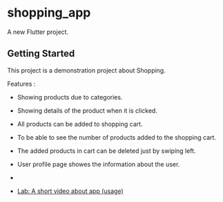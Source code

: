 # shopping_app

A new Flutter project.

## Getting Started

This project is a demonstration project about Shopping.

Features : 
  - Showing products due to categories.
  - Showing details of the product when it is clicked.
  - All products can be added to shopping cart.
  - To be able to see the number of products added to the shopping cart.
  - The added products in cart can be deleted just by swiping left.
  - User profile page showes the information about the user.
  - 

- [Lab: A short video about app (usage) ](https://drive.google.com/file/d/11yyenDYrjB5lEAnerrhk3PDx15Mbebx4/view?usp=sharing)


